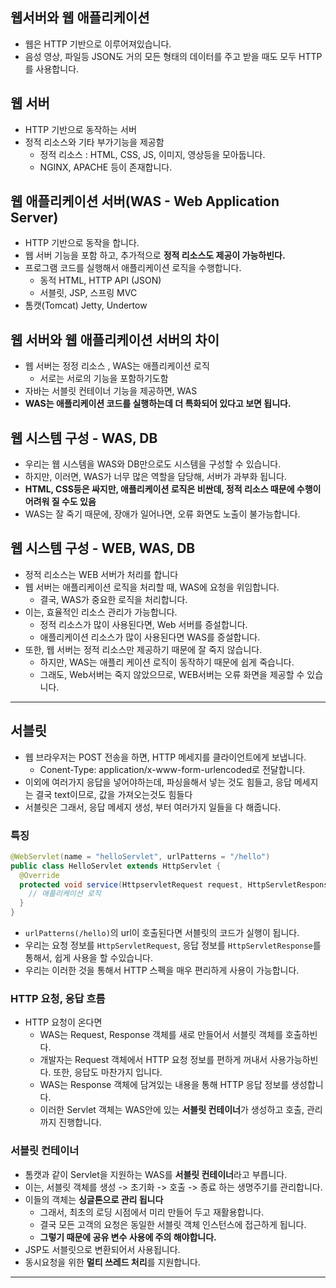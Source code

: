 ## 웹서버와 웹 애플리케이션
- 웹은 HTTP 기반으로 이루어져있습니다. 
- 음성 영상, 파일등 JSON도 거의 모든 형태의 데이터를 주고 받을 때도 모두 HTTP를 사용합니다.
## 웹 서버 
- HTTP 기반으로 동작하는 서버
- 정적 리소스와 기타 부가기능을 제공함
  - 정적 리소스 : HTML, CSS, JS, 이미지, 영상등을 모아둡니다.
  - NGINX, APACHE 등이 존재합니다.
## 웹 애플리케이션 서버(WAS - Web Application Server)
- HTTP 기반으로 동작을 합니다. 
- 웹 서버 기능을 포함 하고, 추가적으로 **정적 리소스도 제공이 가능하빈다.**
- 프로그램 코드를 실행해서 애플리케이션 로직을 수행합니다. 
  - 동적 HTML, HTTP API (JSON)
  - 서블릿, JSP, 스프링 MVC
- 톰캣(Tomcat) Jetty, Undertow
## 웹 서버와 웹 애플리케이션 서버의 차이
- 웹 서버는 정정 리소스 , WAS는 애플리케이션 로직
  - 서로는 서로의 기능을 포함하기도함
- 자바는 서블릿 컨테이너 기능을 제공하면, WAS
- **WAS는 애플리케이션 코드를 실행하는데 더 특화되어 있다고 보면 됩니다.**
## 웹 시스템 구성 - WAS, DB
- 우리는 웹 시스템을 WAS와 DB만으로도 시스템을 구성할 수 있습니다. 
- 하지만, 이러면, WAS가 너무 많은 역할을 담당해, 서버가 과부화 됩니다. 
- **HTML, CSS등은 싸지만, 애플리케이션 로직은 비싼데, 정적 리소스 때문에 수행이 어려워 질 수도 있음**
- WAS는 잘 죽기 때문에, 장애가 일어나면, 오류 화면도 노출이 불가능합니다.
## 웹 시스템 구성 - WEB, WAS, DB
- 정적 리소스는 WEB 서버가 처리를 합니다
- 웹 서버는 애플리케이션 로직을 처리할 때, WAS에 요청을 위임합니다. 
  - 결국, WAS가 중요한 로직을 처리합니다. 
- 이는, 효율적인 리소스 관리가 가능합니다.
  - 정적 리소스가 많이 사용된다면, Web 서버를 증설합니다. 
  - 애플리케이션 리소스가 많이 사용된다면 WAS를 증설합니다. 
- 또한, 웹 서버는 정적 리소스만 제공하기 때문에 잘 죽지 않습니다. 
  - 하지만, WAS는 애플리 케이션 로직이 동작하기 때문에 쉽게 죽습니다.
  - 그래도, Web서버는 죽지 않았으므로, WEB서버는 오류 화면을 제공할 수 있습니다. 
---
## 서블릿
- 웹 브라우저는 POST 전송을 하면, HTTP 메세지를 클라이언트에게 보냅니다. 
  - Conent-Type: application/x-www-form-urlencoded로 전달합니다. 
- 이외에 여러가지 응답을 넣어야하는데, 파싱을해서 넣는 것도 힘들고, 응답 메세지는 결국 text이므로, 값을 가져오는것도 힘들다
- 서블릿은 그래서, 응답 메세지 생성, 부터 여러가지 일들을 다 해줍니다.
### 특징
```java
@WebServlet(name = "helloServlet", urlPatterns = "/hello")
public class HelloServlet extends HttpServlet {
  @Override 
  protected void service(HttpservletRequest request, HttpServletResponse response) {ㅎ
    // 애플리케이션 로직
  }
}
```
- `urlPatterns(/hello)`의 url이 호출된다면 서블릿의 코드가 실행이 됩니다. 
- 우리는 요청 정보를 `HttpServletRequest`, 응답 정보를 `HttpServletResponse`를 통해서, 쉽게 사용을 할 수있습니다. 
- 우리는 이러한 것을 통해서 HTTP 스펙을 매우 편리하게 사용이 가능합니다. 
### HTTP 요청, 응답 흐름
- HTTP 요청이 온다면
  - WAS는 Request, Response 객체를 새로 만들어서 서블릿 객체를 호출하빈다. 
  - 개발자는 Request 객체에서 HTTP 요청 정보를 편하게 꺼내서 사용가능하빈다. 또한, 응답도 마찬가지 입니다. 
  - WAS는 Response 객체에 담겨있는 내용을 통해 HTTP 응답 정보를 생성합니다. 
  - 이러한 Servlet 객체는 WAS안에 있는 **서블릿 컨테이너**가 생성하고 호출, 관리까지 진행합니다. 
### 서블릿 컨테이너
- 톰캣과 같이 Servlet을 지원하는 WAS를 **서블릿 컨테이너**라고 부릅니다. 
- 이는, 서블릿 객체를 생성 -> 초기화 -> 호출 -> 종료 하는 생명주기를 관리합니다. 
- 이들의 객체는 **싱글톤으로 관리 됩니다**
  - 그래서, 최초의 로딩 시점에서 미리 만들어 두고 재활용합니다. 
  - 결국 모든 고객의 요청은 동일한 서블릿 객체 인스턴스에 접근하게 됩니다. 
  - **그렇기 때문에 공유 변수 사용에 주의 해야합니다.**
- JSP도 서블릿으로 변환되어서 사용됩니다. 
- 동시요청을 위한 **멀티 쓰레드 처리**를 지원합니다.
---